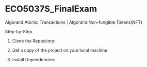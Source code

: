 # ECO5037S_FinalExam
Algorand Atomic Transactions  |  Algorand Non-fungible Tokens(NFT)

Step-by-Step

1. Clone the  Repository:

2. Get a copy of the project on your local machine:

3. Install Dependencies:


